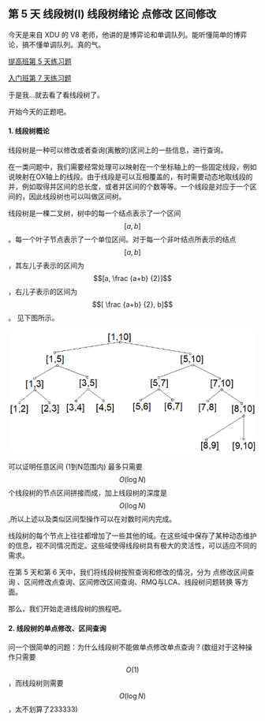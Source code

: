 ## 第 5 天 线段树\(I\) 线段树绪论 点修改 区间修改

今天是来自 XDU 的 V8 老师，他讲的是博弈论和单调队列。能听懂简单的博弈论，搞不懂单调队列。真的气。

[提高班第 5 天练习题](https://vjudge.net/contest/176855)

[入门班第 7 天练习题](/vjudge.net/contest/177478)

于是我...就去看了看线段树了。

开始今天的正题吧。

#### 1. 线段树概论

线段树是一种可以修改或者查询\(离散的\)区间上的一些信息，进行查询。

在一类问题中，我们需要经常处理可以映射在一个坐标轴上的一些固定线段，例如说映射在OX轴上的线段。由于线段是可以互相覆盖的，有时需要动态地取线段的并，例如取得并区间的总长度，或者并区间的个数等等。一个线段是对应于一个区间的，因此线段树也可以叫做区间树。

线段树是一棵二叉树，树中的每一个结点表示了一个区间$$[a, b]$$。每一个叶子节点表示了一个单位区间。对于每一个非叶结点所表示的结点$$[a, b]$$，其左儿子表示的区间为$$[a, \frac {a+b} {2}]$$，右儿子表示的区间为$$[ \frac {a+b} {2}, b]$$。 见下图所示。

![](/PIC_Day5_1.png)

可以证明任意区间 \(1到N范围内\) 最多只需要$$O(\log {N})$$个线段树的节点区间拼接而成，加上线段树的深度是$$O(\log {N})$$,所以上述以及类似区间型操作可以在对数时间内完成。

线段树的每个节点上往往都增加了一些其他的域。在这些域中保存了某种动态维护的信息，视不同情况而定。这些域使得线段树具有极大的灵活性，可以适应不同的需求。

在第 5 天和第 6 天中，我们将线段树按照查询和修改的情况，分为  点修改区间查询 、区间修改点查询、区间修改区间查询、RMQ与LCA、线段树问题转换 等方面。

那么，我们开始走进线段树的旅程吧。

#### 2. 线段树的单点修改、区间查询

问一个很简单的问题：为什么线段树不能做单点修改单点查询？\(数组对于这种操作只需要$$O(1)$$，而线段树则需要$$O(\log {N})$$，太不划算了233333\)

